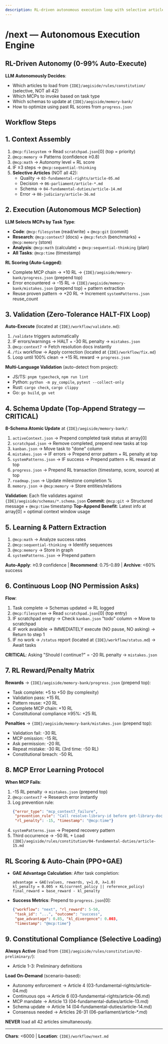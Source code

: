 ```yaml
---
description: RL-driven autonomous execution loop with selective article loading
---
```


# /next — Autonomous Execution Engine

## RL-Driven Autonomy (0-99% Auto-Execute)

**LLM Autonomously Decides**:
- Which articles to load from `{IDE}/aegiside/rules/constitution/` (selective, NOT all 42)
- Which MCPs to invoke based on task type
- Which schemas to update at `{IDE}/aegiside/memory-bank/`
- How to optimize using past RL scores from `progress.json`

## Workflow Steps

## 1. Context Assembly

1. `@mcp:filesystem` → Read `scratchpad.json`[0] (top = priority)
2. `@mcp:memory` → Patterns (confidence ≥0.8)
3. `@mcp:math` → Autonomy level + RL score
4. IF ≥3 steps → `@mcp:sequential-thinking`
5. **Selective Articles** (NOT all 42):
   - Quality → `03-fundamental-rights/article-05.md`
   - Decision → `06-parliament/article-*.md`
   - Schema → `04-fundamental-duties/article-14.md`
   - Error → `08-judiciary/article-36.md`

## 2. Execution (Autonomous MCP Selection)

**LLM Selects MCPs by Task Type**:
- **Code**: `@mcp:filesystem` (read/write) + `@mcp:git` (commit)
- **Research**: `@mcp:context7` (docs) + `@mcp:fetch` (benchmarks) + `@mcp:memory` (store)
- **Analysis**: `@mcp:math` (calculate) + `@mcp:sequential-thinking` (plan)
- **All Tasks**: `@mcp:time` (timestamp)

**RL Scoring (Auto-Logged)**:
- Complete MCP chain → +10 RL → `{IDE}/aegiside/memory-bank/progress.json` (prepend top)
- Error encountered → -15 RL → `{IDE}/aegiside/memory-bank/mistakes.json` (prepend top) + pattern extraction
- Reuse proven pattern → +20 RL → Increment `systemPatterns.json` reuse_count

## 3. Validation (Zero-Tolerance HALT-FIX Loop)

**Auto-Execute** (located at `{IDE}/workflow/validate.md`):
1. `/validate` triggers automatically
2. IF errors/warnings → HALT + -30 RL penalty → `mistakes.json`
3. `@mcp:context7` → Fetch resolution docs instantly
4. `/fix` workflow → Apply correction (located at `{IDE}/workflow/fix.md`)
5. Loop until 100% clean → +15 RL reward → `progress.json`

**Multi-Language Validation** (auto-detect from project):
- JS/TS: `pnpm typecheck`, `npm run lint`
- Python: `python -m py_compile`, `pytest --collect-only`
- Rust: `cargo check`, `cargo clippy`
- Go: `go build`, `go vet`

## 4. Schema Update (Top-Append Strategy — CRITICAL)

**8-Schema Atomic Update** at `{IDE}/aegiside/memory-bank/`:
1. `activeContext.json` → Prepend completed task status at array[0]
2. `scratchpad.json` → Remove completed, prepend new tasks at top
3. `kanban.json` → Move task to "done" column
4. `mistakes.json` → IF errors → Prepend error pattern + RL penalty at top
5. `systemPatterns.json` → IF success → Prepend pattern + RL reward at top
6. `progress.json` → Prepend RL transaction {timestamp, score, source} at top
7. `roadmap.json` → Update milestone completion %
8. `memory.json` → `@mcp:memory` → Store entities/relations

**Validation**: Each file validates against `{IDE}/aegiside/schemas/*.schema.json`
**Commit**: `@mcp:git` → Structured message + `@mcp:time` timestamp
**Top-Append Benefit**: Latest info at array[0] = optimal context window usage

## 5. Learning & Pattern Extraction

1. `@mcp:math` → Analyze success rates
2. `@mcp:sequential-thinking` → Identify sequences
3. `@mcp:memory` → Store in graph
4. `systemPatterns.json` → Prepend pattern

**Auto-Apply**: ≥0.9 confidence | **Recommend**: 0.75-0.89 | **Archive**: <60% success

## 6. Continuous Loop (NO Permission Asks)

**Flow**:
1. Task complete → Schemas updated → RL logged
2. `@mcp:filesystem` → Read `scratchpad.json`[0] (top entry)
3. IF scratchpad empty → Check `kanban.json` "todo" column → Move to scratchpad
4. IF work available → IMMEDIATELY execute (NO pause, NO asking) → Return to step 1
5. IF no work → `/status` report (located at `{IDE}/workflow/status.md`) → Await tasks

**CRITICAL**: Asking "Should I continue?" = -20 RL penalty → `mistakes.json`

## 7. RL Reward/Penalty Matrix

**Rewards** → `{IDE}/aegiside/memory-bank/progress.json` (prepend top):
- Task complete: +5 to +50 (by complexity)
- Validation pass: +15 RL
- Pattern reuse: +20 RL
- Complete MCP chain: +10 RL
- Constitutional compliance ≥95%: +25 RL

**Penalties** → `{IDE}/aegiside/memory-bank/mistakes.json` (prepend top):
- Validation fail: -30 RL
- MCP omission: -15 RL
- Ask permission: -20 RL
- Repeat mistake: -30 RL (3rd time: -50 RL)
- Constitutional breach: -50 RL

## 8. MCP Error Learning Protocol

**When MCP Fails**:
1. -15 RL penalty → `mistakes.json` (prepend top)
2. `@mcp:context7` → Research error instantly
3. Log prevention rule:
   ```json
   {"error_type": "mcp_context7_failure",
    "prevention_rule": "Call resolve-library-id before get-library-docs",
    "rl_penalty": -15, "timestamp": "@mcp:time"}
   ```
4. `systemPatterns.json` → Prepend recovery pattern
5. Third occurrence → -50 RL + Load `{IDE}/aegiside/rules/constitution/04-fundamental-duties/article-15.md`

## RL Scoring & Auto-Chain (PPO+GAE)

- **GAE Advantage Calculation**: After task completion:
  ```
  advantage = GAE(values, rewards, γ=1.0, λ=1.0)
  kl_penalty = 0.005 × KL(current_policy || reference_policy)
  final_reward = base_reward - kl_penalty
  ```
- **Success Metrics**: Prepend to `progress.json`[0]:
  ```json
  {"workflow": "next", "rl_reward": 5-50,
   "task_id": "...", "outcome": "success",
   "gae_advantage": 0.85, "kl_divergence": 0.003,
   "timestamp": "@mcp:time"}
  ```

## 9. Constitutional Compliance (Selective Loading)

**Always Active** (load from `{IDE}/aegiside/rules/constitution/02-preliminary/`):
- Article 1-3: Preliminary definitions

**Load On-Demand** (scenario-based):
- Autonomy enforcement → Article 4 (03-fundamental-rights/article-04.md)
- Continuous ops → Article 6 (03-fundamental-rights/article-06.md)
- MCP mandate → Article 13 (04-fundamental-duties/article-13.md)
- Schema update → Article 14 (04-fundamental-duties/article-14.md)
- Consensus needed → Articles 26-31 (06-parliament/article-*.md)

**NEVER** load all 42 articles simultaneously.

---
**Chars**: <6000 | **Location**: `{IDE}/workflow/next.md`